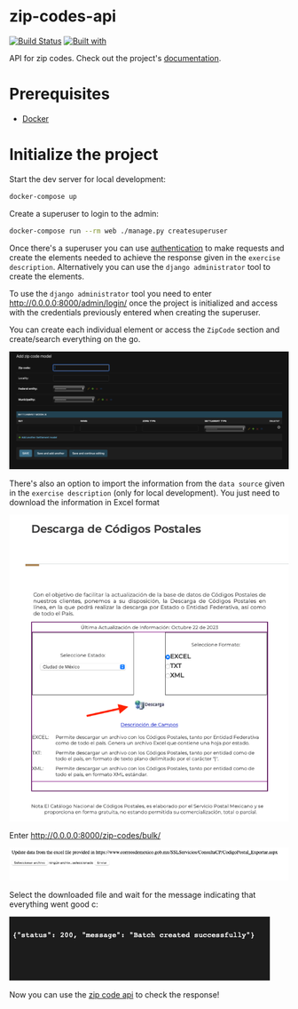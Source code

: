 # zip-codes-api

[![Build Status](https://travis-ci.org/omarsalazar/zip-codes-api.svg?branch=master)](https://travis-ci.org/omarsalazar/zip-codes-api)
[![Built with](https://img.shields.io/badge/Built_with-Cookiecutter_Django_Rest-F7B633.svg)](https://github.com/agconti/cookiecutter-django-rest)

API for zip codes. Check out the project's [documentation](http://omarsalazar.github.io/zip-codes-api/).

# Prerequisites

- [Docker](https://docs.docker.com/docker-for-mac/install/)

# Initialize the project

Start the dev server for local development:

```bash
docker-compose up
```

Create a superuser to login to the admin:

```bash
docker-compose run --rm web ./manage.py createsuperuser
```

Once there's a superuser you can use [authentication](api/authentication.md) to make requests 
and create the elements needed to achieve the response given in the `exercise description`. Alternatively
you can use the `django administrator` tool to create the elements.

To use the `django administrator` tool you need to enter http://0.0.0.0:8000/admin/login/ once the 
project is initialized and access with the credentials previously entered when creating the superuser.

You can create each individual element or access the `ZipCode` section and create/search everything on the go.


![image1.png](api%2Fimage1.png)

There's also an option to import the information from the `data source` given in the 
`exercise description` (only for local development). You just need to download the information in Excel format

![image2.png](api%2Fimage2.png)

Enter http://0.0.0.0:8000/zip-codes/bulk/

![image3.png](api%2Fimage3.png)

Select the downloaded file and wait for the message indicating that 
everything went good c:

![image4.png](api%2Fimage4.png)


Now you can use the [zip code api](api/zip_codes.md) to check the response!  